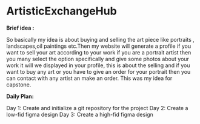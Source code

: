 # ArtisticExchangeHub


**Brief idea :**

So basically my idea is about buying and selling the art piece like portraits , landscapes,oil paintings etc.Then my website will generate a profile if you want to sell your art according to your work if you are a portrait artist then you many select the option specifically and give some photos about your work it will we displayed in your profile, this is about the selling and if you want to buy any art or you have to give an order for your portrait then  you can contact with any artist an make  an order. This was my idea for capstone.


**Daily Plan:**

Day 1: Create and initialize a git repository for the project
Day 2: Create a low-fid figma design
Day 3: Create a high-fid figma design
